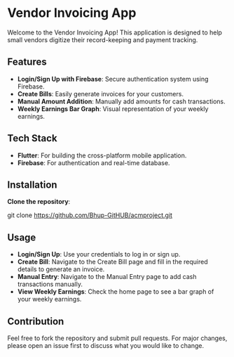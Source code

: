 # Vendor Invoicing App

Welcome to the Vendor Invoicing App! This application is designed to help small vendors digitize their record-keeping and payment tracking.

## Features

- **Login/Sign Up with Firebase**: Secure authentication system using Firebase.
- **Create Bills**: Easily generate invoices for your customers.
- **Manual Amount Addition**: Manually add amounts for cash transactions.
- **Weekly Earnings Bar Graph**: Visual representation of your weekly earnings.

## Tech Stack

- **Flutter**: For building the cross-platform mobile application.
- **Firebase**: For authentication and real-time database.

## Installation

 **Clone the repository**:
   
   git clone https://github.com/Bhup-GitHUB/acmproject.git



## Usage

- **Login/Sign Up**: Use your credentials to log in or sign up.
- **Create Bill**: Navigate to the Create Bill page and fill in the required details to generate an invoice.
- **Manual Entry**: Navigate to the Manual Entry page to add cash transactions manually.
- **View Weekly Earnings**: Check the home page to see a bar graph of your weekly earnings.



 ## Contribution

Feel free to fork the repository and submit pull requests. For major changes, please open an issue first to discuss what you would like to change.




